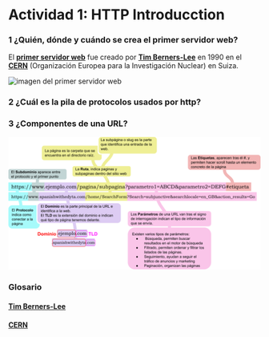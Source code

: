 # Actividad 1: HTTP Introducction

### 1 ¿Quién, dónde y cuándo se crea el primer servidor web?

El
[**primer servidor web**](https://es.wikipedia.org/wiki/World_Wide_Web#Historia)
fue creado por
[**Tim Berners-Lee**](https://es.wikipedia.org/wiki/Tim_Berners-Lee) en 1990 en el
[**CERN**](https://es.wikipedia.org/wiki/Organizaci%C3%B3n_Europea_para_la_Investigaci%C3%B3n_Nuclear)
(Organización Europea para la Investigación Nuclear) en Suiza.

<img src=https://upload.wikimedia.org/wikipedia/commons/thumb/d/d1/First_Web_Server.jpg/1280px-First_Web_Server.jpg alt="imagen del primer servidor web" width="400"/>

### 2 ¿Cuál es la pila de protocolos usados por http?

### 3 ¿Componentes de una URL?

![Componentes de URL](img/0.1.3.svg)

### Glosario
#### [Tim Berners-Lee](https://es.wikipedia.org/wiki/Tim_Berners-Lee)
#### [CERN](https://es.wikipedia.org/wiki/Organizaci%C3%B3n_Europea_para_la_Investigaci%C3%B3n_Nuclear)